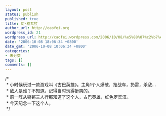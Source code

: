 ```yaml
---
layout: post
status: publish
published: true
title: 切·格瓦拉
author_url: http://caofei.org
wordpress_id: 21
wordpress_url: http://caofei.wordpress.com/2006/10/08/%e5%88%87%c2%b7%e6%a0%bc%e7%93%a6%e6%8b%89
date: '2006-10-08 18:06:34 +0800'
date_gmt: '2006-10-08 10:06:34 +0800'
categories:
- 未分类
tags: []
comments: []
---
```

<div id="msgcns!66CD003054696B87!947" class="bvMsg">
<div>/*<br /> * 小时候玩过一款游戏叫《古巴英雄》。主角1个人爆破，抢战车，扔雷，杀敌...<br /> * 敌人是谁？不知道。记得当时玩得挺爽的。<br /> * 前一阵从锵锵三人行那知道了这个人，古巴英雄，红色罗宾汉。<br /> * 今天纪念一下这个人。<br /> */</div>
</div>
